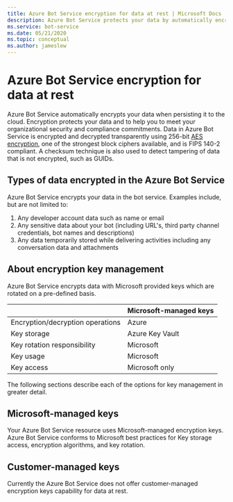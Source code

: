 ```yaml
---
title: Azure Bot Service encryption for data at rest | Microsoft Docs
description: Azure Bot Service protects your data by automatically encrypting it before persisting it to the cloud with Microsoft provided encryption keys.
ms.service: bot-service
ms.date: 05/21/2020
ms.topic: conceptual
ms.author: jameslew
---
```


# Azure Bot Service encryption for data at rest

Azure Bot Service automatically encrypts your data when persisting it to the cloud. Encryption protects your data and to help you to meet your organizational security and compliance commitments. Data in Azure Bot Service is encrypted and decrypted transparently using 256-bit [AES encryption](https://en.wikipedia.org/wiki/Advanced_Encryption_Standard), one of the strongest block ciphers available, and is FIPS 140-2 compliant. A checksum technique is also used to detect tampering of data that is not encrypted, such as GUIDs.

## Types of data encrypted in the Azure Bot Service

Azure Bot Service encrypts your data in the bot service. Examples include, but are not limited to:

1) Any developer account data such as name or email
2) Any sensitive data about your bot (including URL's, third party channel credentials, bot names and descriptions)
3) Any data temporarily stored while delivering activities including any conversation data and attachments

## About encryption key management

Azure Bot Service encrypts data with Microsoft provided keys which are rotated on a pre-defined basis.  

|                                        |    Microsoft-managed keys                             | 
|----------------------------------------|-------------------------------------------------------|
|    Encryption/decryption operations    |    Azure                                              |
|    Key storage                         |    Azure Key Vault                              |
|    Key rotation responsibility         |    Microsoft                                          |
|    Key usage                           |    Microsoft                                          |
|    Key access                          |    Microsoft only                                     |

The following sections describe each of the options for key management in greater detail.

## Microsoft-managed keys

Your Azure Bot Service resource uses Microsoft-managed encryption keys. Azure Bot Service conforms to Microsoft best practices for Key storage access, encryption algorithms, and key rotation.

## Customer-managed keys

Currently the Azure Bot Service does not offer customer-managed encryption keys capability for data at rest.
